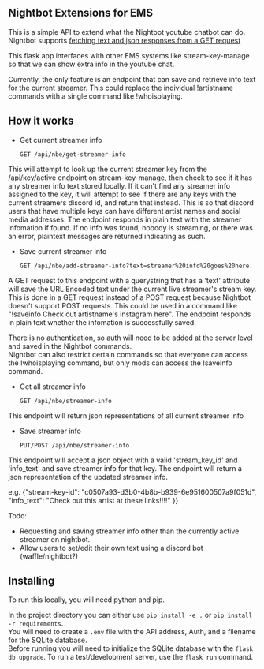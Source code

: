 Nightbot Extensions for EMS
-------------------------

This is a simple API to extend what the Nightbot youtube chatbot can do.
Nightbot supports [fetching text and json responses from a GET request](https://docs.nightbot.tv/variables/urlfetch)

This flask app interfaces with other EMS systems like stream-key-manage so that we can show extra info in the youtube chat.

Currently, the only feature is an endpoint that can save and retrieve info text for the current streamer. 
This could replace the individual !artistname commands with a single command like !whoisplaying.

How it works
------------

 - Get current streamer info

    ```
    GET /api/nbe/get-streamer-info
    ```

This will attempt to look up the current streamer key from the /api/key/active endpoint on stream-key-manage,
then check to see if it has any streamer info text stored locally. If it can't find any streamer info assigned to the key, it will attempt to 
see if there are any keys with the current streamers discord id, and return that instead. This is so that discord users that have multiple keys
can have different artist names and social media addresses. The endpoint responds in plain text with the streamer infomation if found. If no info was 
found, nobody is streaming, or there was an error, plaintext messages are returned indicating as such. 


- Save current streamer info

    ```
    GET /api/nbe/add-streamer-info?text=streamer%20info%20goes%20here.
    ```

A GET request to this endpoint with a querystring that has a 'text' attribute will save the URL Encoded text under the current live streamer's stream key.  
This is done in a GET request instead of a POST request because Nightbot doesn't support POST requests. This could be used in a command like "!saveinfo Check out artistname's instagram here". The endpoint responds in plain text whether the infomation is successfully saved.

There is no authentication, so auth will need to be added at the server level and saved in the Nightbot commands.  
Nightbot can also restrict certain commands so that everyone can access the !whoisplaying command, but only mods can access the !saveinfo command.  

- Get all streamer info

    ```
    GET /api/nbe/streamer-info
    ```

This endpoint will return json representations of all current streamer info


- Save streamer info

    ```
    PUT/POST /api/nbe/streamer-info
    ```

This endpoint will accept a json object with a valid 'stream_key_id' and 'info_text' and save streamer info for that key.
The endpoint will return a json representation of the updated streamer info.

e.g. {"stream-key-id":  "c0507a93-d3b0-4b8b-b939-6e951600507a9f051d",
    "info_text": "Check out this artist at these links!!!!"
}}


Todo:
 - Requesting and saving streamer info other than the currently active streamer on nightbot.
 - Allow users to set/edit their own text using a discord bot (waffle/nightbot?) 

Installing
--------

To run this locally, you will need python and pip.  

In the project directory you can either use `pip install -e .` or `pip install -r requirements`.  
You will need to create a `.env` file with the API address, Auth, and a filename for the SQLite database.  
Before running you will need to initialize the SQLite database with the `flask db upgrade`.
To run a test/development server, use the `flask run` command.
